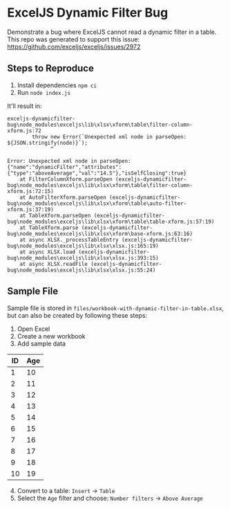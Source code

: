 # ExcelJS Dynamic Filter Bug

Demonstrate a bug where ExcelJS cannot read a dynamic filter in a table. This repo was generated to support this issue: https://github.com/exceljs/exceljs/issues/2972

## Steps to Reproduce

1. Install dependencies `npm ci`
2. Run `node index.js`

It'll result in:

```
exceljs-dynamicfilter-bug\node_modules\exceljs\lib\xlsx\xform\table\filter-column-xform.js:72
        throw new Error(`Unexpected xml node in parseOpen: ${JSON.stringify(node)}`);
              ^

Error: Unexpected xml node in parseOpen: {"name":"dynamicFilter","attributes":{"type":"aboveAverage","val":"14.5"},"isSelfClosing":true}
    at FilterColumnXform.parseOpen (exceljs-dynamicfilter-bug\node_modules\exceljs\lib\xlsx\xform\table\filter-column-xform.js:72:15)
    at AutoFilterXform.parseOpen (exceljs-dynamicfilter-bug\node_modules\exceljs\lib\xlsx\xform\table\auto-filter-xform.js:37:19)
    at TableXform.parseOpen (exceljs-dynamicfilter-bug\node_modules\exceljs\lib\xlsx\xform\table\table-xform.js:57:19)
    at TableXform.parse (exceljs-dynamicfilter-bug\node_modules\exceljs\lib\xlsx\xform\base-xform.js:63:16)
    at async XLSX._processTableEntry (exceljs-dynamicfilter-bug\node_modules\exceljs\lib\xlsx\xlsx.js:165:19)
    at async XLSX.load (exceljs-dynamicfilter-bug\node_modules\exceljs\lib\xlsx\xlsx.js:393:15)
    at async XLSX.readFile (exceljs-dynamicfilter-bug\node_modules\exceljs\lib\xlsx\xlsx.js:55:24)
```

## Sample File

Sample file is stored in `files/workbook-with-dynamic-filter-in-table.xlsx`, but can also be created by following these steps:

1. Open Excel
2. Create a new workbook
3. Add sample data

ID | Age
-- | --
1 | 10
2 | 11
3 | 12
4 | 13
5 | 14
6 | 15
7 | 16
8 | 17
9 | 18
10 | 19

4. Convert to a table: `Insert` -> `Table`
5. Select the `Age` filter and choose: `Number filters` -> `Above Average`

